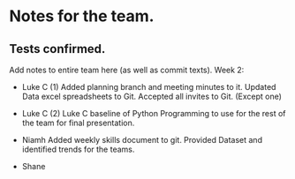 # Notes for the team.
Tests confirmed.
---
Add notes to entire team here (as well as commit texts).
Week 2:
- Luke C (1)
Added planning branch and meeting minutes to it.
Updated Data excel spreadsheets to Git.
Accepted all invites to Git. (Except one)

- Luke C (2)
Luke C baseline of Python Programming to use for the rest of the team for final presentation.

- Niamh
Added weekly skills document to git.
Provided Dataset and identified trends for the teams.

- Shane
